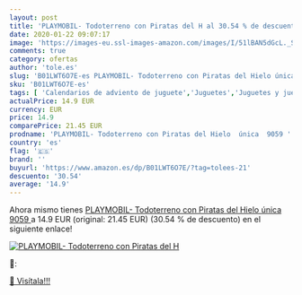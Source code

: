 ```yaml
---
layout: post
title: 'PLAYMOBIL- Todoterreno con Piratas del H al 30.54 % de descuento'
date: 2020-01-22 09:07:17
image: 'https://images-eu.ssl-images-amazon.com/images/I/51lBAN5dGcL._SL400_.jpg'
comments: true
category: ofertas
author: 'tole.es'
slug: 'B01LWT6O7E-es PLAYMOBIL- Todoterreno con Piratas del Hielo única 9059'
sku: 'B01LWT6O7E-es'
tags: [ 'Calendarios de adviento de juguete','Juguetes','Juguetes y juegos','Muñecos y figuras','Playsets de figuras de juguete para niños','playmobil-', ]
actualPrice: 14.9 EUR
currency: EUR
price: 14.9
comparePrice: 21.45 EUR
prodname: 'PLAYMOBIL- Todoterreno con Piratas del Hielo  única  9059 '
country: 'es'
flag: '🇪🇸'
brand: ''
buyurl: 'https://www.amazon.es/dp/B01LWT6O7E/?tag=tolees-21'
descuento: '30.54'
average: '14.9'
---
```


Ahora mismo tienes [PLAYMOBIL- Todoterreno con Piratas del Hielo  única  9059 ](https://www.amazon.es/dp/B01LWT6O7E/?tag=tolees-21) a 14.9 EUR (original: 21.45 EUR) (30.54 %  de descuento) en el siguiente enlace!

[![PLAYMOBIL- Todoterreno con Piratas del H](https://images-eu.ssl-images-amazon.com/images/I/51lBAN5dGcL._SL400_.jpg)](https://www.amazon.es/dp/B01LWT6O7E/?tag=tolees-21)

🔎:


[🛒 Visítala!!!](https://www.amazon.es/dp/B01LWT6O7E/?tag=tolees-21)
